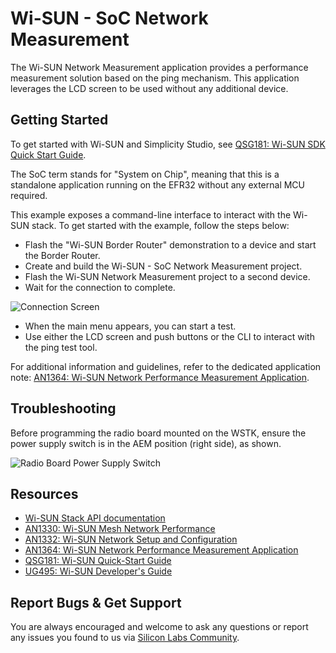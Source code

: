 # Wi-SUN - SoC Network Measurement

The Wi-SUN Network Measurement application provides a performance measurement solution based on the ping mechanism. This application leverages the LCD screen to be used without any additional device.

## Getting Started

To get started with Wi-SUN and Simplicity Studio, see [QSG181: Wi-SUN SDK Quick Start Guide](https://www.silabs.com/documents/public/quick-start-guides/qsg181-wi-sun-sdk-quick-start-guide.pdf).

The SoC term stands for "System on Chip", meaning that this is a standalone application running on the EFR32 without any external MCU required.

This example exposes a command-line interface to interact with the Wi-SUN stack. To get started with the example, follow the steps below:

* Flash the "Wi-SUN Border Router" demonstration to a device and start the Border Router.
* Create and build the Wi-SUN - SoC Network Measurement project.
* Flash the Wi-SUN Network Measurement project to a second device.
* Wait for the connection to complete.

![Connection Screen](readme_img1.png)

* When the main menu appears, you can start a test.
* Use either the LCD screen and push buttons or the CLI to interact with the ping test tool.

For additional information and guidelines, refer to the dedicated application note: [AN1364: Wi-SUN Network Performance Measurement Application](https://www.silabs.com/documents/public/application-notes/an1364-wi-sun-network-performance-measurement-app.pdf).

## Troubleshooting

Before programming the radio board mounted on the WSTK, ensure the power supply switch is in the AEM position (right side), as shown.

![Radio Board Power Supply Switch](readme_img0.png)

## Resources

* [Wi-SUN Stack API documentation](https://docs.silabs.com/wisun/latest)
* [AN1330: Wi-SUN Mesh Network Performance](https://www.silabs.com/documents/public/application-notes/an1330-wi-sun-network-performance.pdf)
* [AN1332: Wi-SUN Network Setup and Configuration](https://www.silabs.com/documents/public/application-notes/an1332-wi-sun-network-configuration.pdf)
* [AN1364: Wi-SUN Network Performance Measurement Application](https://www.silabs.com/documents/public/application-notes/an1364-wi-sun-network-performance-measurement-app.pdf)
* [QSG181: Wi-SUN Quick-Start Guide](https://www.silabs.com/documents/public/quick-start-guides/qsg181-wi-sun-sdk-quick-start-guide.pdf)
* [UG495: Wi-SUN Developer's Guide](https://www.silabs.com/documents/public/user-guides/ug495-wi-sun-developers-guide.pdf)

## Report Bugs & Get Support

You are always encouraged and welcome to ask any questions or report any issues you found to us via [Silicon Labs Community](https://community.silabs.com/s/topic/0TO1M000000qHc6WAE/wisun).
